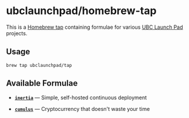 # ubclaunchpad/homebrew-tap

This is a [Homebrew tap](https://docs.brew.sh/Taps) containing formulae for
various [UBC Launch Pad](https://www.ubclaunchpad.com) projects.

## Usage

```
brew tap ubclaunchpad/tap
```

## Available Formulae

- [**`inertia`**](https://github.com/ubclaunchpad/inertia) — Simple, self-hosted continuous deployment

- [**`cumulus`**](https://github.com/ubclaunchpad/cumulus) — Cryptocurrency that doesn't waste your time
